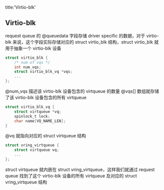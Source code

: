 title:'Virtio-blk'
## Virtio-blk

request queue 的 @queuedata 字段存储 driver specific 的数据，对于 virtio-blk 来说，这个字段实际存储对应的 struct virtio_blk 结构，struct virtio_blk 就用于抽象一个 virtio-blk 设备

```c
struct virtio_blk {
	/* num of vqs */
	int num_vqs;
	struct virtio_blk_vq *vqs;
	...
};
```

@num_vqs 描述该 virtio-blk 设备包含的 virtqueue 的数量
@vqs[] 数组就存储了该 virtio-blk 设备包含的所有 virtqueue


```c
struct virtio_blk_vq {
	struct virtqueue *vq;
	spinlock_t lock;
	char name[VQ_NAME_LEN];
}
```

@vq 就指向对应的 struct virtqueue 结构


```c
struct vring_virtqueue {
	struct virtqueue vq;
	...
};
```

struct virtqueue 就内嵌在 struct vring_virtqueue，这样我们就通过 request queue 找到了这个 virtio-blk 设备的所有 virtqueue 及对应的 struct vring_virtqueue 结构



















